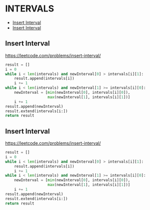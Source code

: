 # INTERVALS

+ [Insert Interval](#insert-interval)
+ [Insert Interval](#insert-interval)
<!---->
## Insert Interval

https://leetcode.com/problems/insert-interval/

```python
result = []
i = 0
while i < len(intervals) and newInterval[0] > intervals[i][1]:
    result.append(intervals[i])
    i += 1
while i < len(intervals) and newInterval[1] >= intervals[i][0]:
    newInterval = [min(newInterval[0], intervals[i][0]),
                   max(newInterval[1], intervals[i][1])]
    i += 1
result.append(newInterval)
result.extend(intervals[i:])
return result
```

## Insert Interval

https://leetcode.com/problems/insert-interval/

```python
result = []
i = 0
while i < len(intervals) and newInterval[0] > intervals[i][1]:
    result.append(intervals[i])
    i += 1
while i < len(intervals) and newInterval[1] >= intervals[i][0]:
    newInterval = [min(newInterval[0], intervals[i][0]),
                   max(newInterval[1], intervals[i][1])]
    i += 1
result.append(newInterval)
result.extend(intervals[i:])
return result
```

